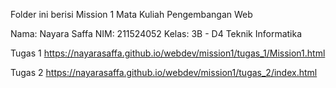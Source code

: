 Folder ini berisi Mission 1 Mata Kuliah Pengembangan Web

Nama: Nayara Saffa
NIM: 211524052
Kelas: 3B - D4 Teknik Informatika

Tugas 1
https://nayarasaffa.github.io/webdev/mission1/tugas_1/Mission1.html

Tugas 2
https://nayarasaffa.github.io/webdev/mission1/tugas_2/index.html
